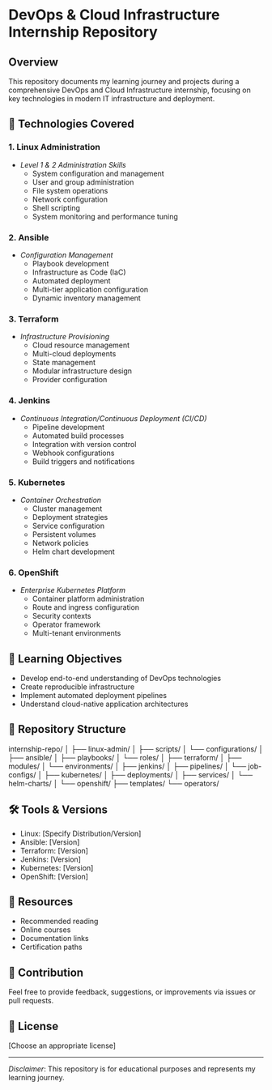 # DevOps & Cloud Infrastructure Internship Repository

## Overview
This repository documents my learning journey and projects during a comprehensive DevOps and Cloud Infrastructure internship, focusing on key technologies in modern IT infrastructure and deployment.

## 🚀 Technologies Covered

### 1. Linux Administration
- *Level 1 & 2 Administration Skills*
  - System configuration and management
  - User and group administration
  - File system operations
  - Network configuration
  - Shell scripting
  - System monitoring and performance tuning

### 2. Ansible
- *Configuration Management*
  - Playbook development
  - Infrastructure as Code (IaC)
  - Automated deployment
  - Multi-tier application configuration
  - Dynamic inventory management

### 3. Terraform
- *Infrastructure Provisioning*
  - Cloud resource management
  - Multi-cloud deployments
  - State management
  - Modular infrastructure design
  - Provider configuration

### 4. Jenkins
- *Continuous Integration/Continuous Deployment (CI/CD)*
  - Pipeline development
  - Automated build processes
  - Integration with version control
  - Webhook configurations
  - Build triggers and notifications

### 5. Kubernetes
- *Container Orchestration*
  - Cluster management
  - Deployment strategies
  - Service configuration
  - Persistent volumes
  - Network policies
  - Helm chart development

### 6. OpenShift
- *Enterprise Kubernetes Platform*
  - Container platform administration
  - Route and ingress configuration
  - Security contexts
  - Operator framework
  - Multi-tenant environments

## 🎯 Learning Objectives
- Develop end-to-end understanding of DevOps technologies
- Create reproducible infrastructure
- Implement automated deployment pipelines
- Understand cloud-native application architectures

## 📂 Repository Structure

internship-repo/
│
├── linux-admin/
│   ├── scripts/
│   └── configurations/
│
├── ansible/
│   ├── playbooks/
│   └── roles/
│
├── terraform/
│   ├── modules/
│   └── environments/
│
├── jenkins/
│   ├── pipelines/
│   └── job-configs/
│
├── kubernetes/
│   ├── deployments/
│   ├── services/
│   └── helm-charts/
│
└── openshift/
    ├── templates/
    └── operators/


## 🛠 Tools & Versions
- Linux: [Specify Distribution/Version]
- Ansible: [Version]
- Terraform: [Version]
- Jenkins: [Version]
- Kubernetes: [Version]
- OpenShift: [Version]

## 📝 Resources
- Recommended reading
- Online courses
- Documentation links
- Certification paths

## 🤝 Contribution
Feel free to provide feedback, suggestions, or improvements via issues or pull requests.

## 📄 License
[Choose an appropriate license]

---

*Disclaimer*: This repository is for educational purposes and represents my learning journey.

